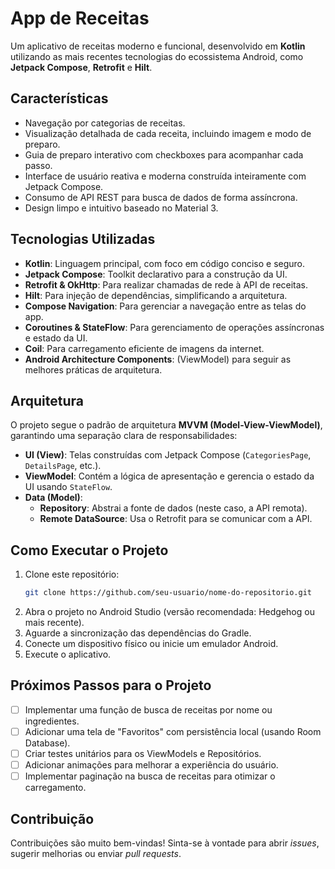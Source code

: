 # App de Receitas

Um aplicativo de receitas moderno e funcional, desenvolvido em **Kotlin** utilizando as mais recentes tecnologias do ecossistema Android, como **Jetpack Compose**, **Retrofit** e **Hilt**.

## Características

-   Navegação por categorias de receitas.
-   Visualização detalhada de cada receita, incluindo imagem e modo de preparo.
-   Guia de preparo interativo com checkboxes para acompanhar cada passo.
-   Interface de usuário reativa e moderna construída inteiramente com Jetpack Compose.
-   Consumo de API REST para busca de dados de forma assíncrona.
-   Design limpo e intuitivo baseado no Material 3.

## Tecnologias Utilizadas

-   **Kotlin**: Linguagem principal, com foco em código conciso e seguro.
-   **Jetpack Compose**: Toolkit declarativo para a construção da UI.
-   **Retrofit & OkHttp**: Para realizar chamadas de rede à API de receitas.
-   **Hilt**: Para injeção de dependências, simplificando a arquitetura.
-   **Compose Navigation**: Para gerenciar a navegação entre as telas do app.
-   **Coroutines & StateFlow**: Para gerenciamento de operações assíncronas e estado da UI.
-   **Coil**: Para carregamento eficiente de imagens da internet.
-   **Android Architecture Components**: (ViewModel) para seguir as melhores práticas de arquitetura.

## Arquitetura

O projeto segue o padrão de arquitetura **MVVM (Model-View-ViewModel)**, garantindo uma separação clara de responsabilidades:

-   **UI (View)**: Telas construídas com Jetpack Compose (`CategoriesPage`, `DetailsPage`, etc.).
-   **ViewModel**: Contém a lógica de apresentação e gerencia o estado da UI usando `StateFlow`.
-   **Data (Model)**:
    -   **Repository**: Abstrai a fonte de dados (neste caso, a API remota).
    -   **Remote DataSource**: Usa o Retrofit para se comunicar com a API.

## Como Executar o Projeto

1.  Clone este repositório:
    ```bash
    git clone https://github.com/seu-usuario/nome-do-repositorio.git
    ```
2.  Abra o projeto no Android Studio (versão recomendada: Hedgehog ou mais recente).
3.  Aguarde a sincronização das dependências do Gradle.
4.  Conecte um dispositivo físico ou inicie um emulador Android.
5.  Execute o aplicativo.

## Próximos Passos para o Projeto

-   [ ] Implementar uma função de busca de receitas por nome ou ingredientes.
-   [ ] Adicionar uma tela de "Favoritos" com persistência local (usando Room Database).
-   [ ] Criar testes unitários para os ViewModels e Repositórios.
-   [ ] Adicionar animações para melhorar a experiência do usuário.
-   [ ] Implementar paginação na busca de receitas para otimizar o carregamento.

## Contribuição

Contribuições são muito bem-vindas! Sinta-se à vontade para abrir *issues*, sugerir melhorias ou enviar *pull requests*.
